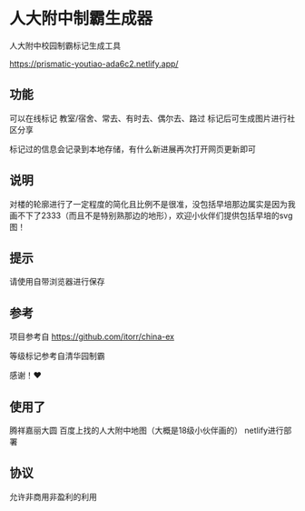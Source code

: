 # 人大附中制霸生成器
人大附中校园制霸标记生成工具

https://prismatic-youtiao-ada6c2.netlify.app/


## 功能
可以在线标记 教室/宿舍、常去、有时去、偶尔去、路过 标记后可生成图片进行社区分享

标记过的信息会记录到本地存储，有什么新进展再次打开网页更新即可

## 说明
对楼的轮廓进行了一定程度的简化且比例不是很准，没包括早培那边属实是因为我画不下了2333（而且不是特别熟那边的地形），欢迎小伙伴们提供包括早培的svg图！

## 提示
请使用自带浏览器进行保存

## 参考 
项目参考自 https://github.com/itorr/china-ex

等级标记参考自清华园制霸

感谢！❤️

## 使用了
腾祥嘉丽大圆
百度上找的人大附中地图（大概是18级小伙伴画的）
netlify进行部署

## 协议
允许非商用非盈利的利用
